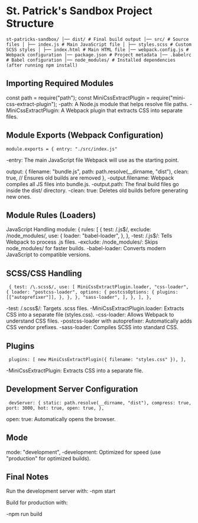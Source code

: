 # St. Patrick's Sandbox Project Structure

``st-patricks-sandbox/
│── dist/ # Final build output
  │── src/ # Source files │
  ├── index.js # Main JavaScript file │
  ├── styles.scss # Custom SCSS styles │
  ├── index.html # Main HTML file
│── webpack.config.js # Webpack configuration
│── package.json # Project metadata
│── .babelrc # Babel configuration
│── node_modules/ # Installed dependencies (after running npm install)``

## Importing Required Modules

const path = require("path");
const MiniCssExtractPlugin = require("mini-css-extract-plugin");
-path: A Node.js module that helps resolve file paths.
-MiniCssExtractPlugin: A Webpack plugin that extracts CSS into separate files.

## Module Exports (Webpack Configuration)

``module.exports = {
 entry: "./src/index.js"
 ``

-entry: The main JavaScript file Webpack will use as the starting point.

  output: {
    filename: "bundle.js",
    path: path.resolve(__dirname, "dist"),
    clean: true,  // Ensures old builds are removed
  },
-output.filename: Webpack compiles all JS files into bundle.js.
-output.path: The final build files go inside the dist/ directory.
-clean: true: Deletes old builds before generating new ones.

## Module Rules (Loaders)

JavaScript Handling
  module: {
    rules: [
      {
        test: /\.js$/,
        exclude: /node_modules/,
        use: {
          loader: "babel-loader",
        },
      },
-test: /\.js$/: Tells Webpack to process .js files.
-exclude: /node_modules/: Skips node_modules/ for faster builds.
-babel-loader: Converts modern JavaScript to compatible versions.

## SCSS/CSS Handling

``
      {
        test: /\.scss$/,
        use: [
          MiniCssExtractPlugin.loader,
          "css-loader",
          {
            loader: "postcss-loader",
            options: {
              postcssOptions: {
                plugins: [["autoprefixer"]],
              },
            },
          },
          "sass-loader",
        ],
      },
    ],
  },``

-test: /\.scss$/: Targets .scss files.
-MiniCssExtractPlugin.loader: Extracts CSS into a separate file (styles.css).
-css-loader: Allows Webpack to understand CSS files.
-postcss-loader with autoprefixer: Automatically adds CSS vendor prefixes.
-sass-loader: Compiles SCSS into standard CSS.

## Plugins

``
  plugins: [
    new MiniCssExtractPlugin({ filename: "styles.css" }),
  ],``

-MiniCssExtractPlugin: Extracts CSS into a separate file.

## Development Server Configuration

``
  devServer: {
    static: path.resolve(__dirname, "dist"),
    compress: true,
    port: 3000,
    hot: true,
    open: true,
  },``

open: true: Automatically opens the browser.

## Mode

  mode: "development",
-development: Optimized for speed (use "production" for optimized builds).

## Final Notes

Run the development server with:
-npm start

Build for production with:

-npm run build
